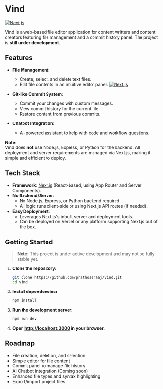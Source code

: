 # Vind

[![Next.js](https://img.shields.io/badge/next.js-15.0.0-black)](https://nextjs.org/)

Vind is a web-based file editor application for content writters and content creators featuring file management and a commit history panel. The project is **still under development**.

## Features

- **File Management**:  
  - Create, select, and delete text files.
  - Edit file contents in an intuitive editor panel.
[![Next.js](https://img.shields.io/badge/next.js-15.0.0-black)](https://nextjs.org/)
- **Git-like Commit System**:  
  - Commit your changes with custom messages.
  - View commit history for the current file.
  - Restore content from previous commits.

- **Chatbot Integration**:  
  - AI-powered assistant to help with code and workflow questions.

**Note:**  
Vind does **not** use Node.js, Express, or Python for the backend. All deployment and server requirements are managed via Next.js, making it simple and efficient to deploy.


## Tech Stack

- **Framework**: [Next.js](https://nextjs.org/) (React-based, using App Router and Server Components).
- **No Backend/Server**:  
  - No Node.js, Express, or Python backend required.
  - All logic runs client-side or using Next.js API routes (if needed).
- **Easy Deployment**:  
  - Leverages Next.js's inbuilt server and deployment tools.
  - Can be deployed on Vercel or any platform supporting Next.js out of the box.

## Getting Started

> **Note:** This project is under active development and may not be fully stable yet.

1. **Clone the repository:**
   ```bash
   git clone https://github.com/prathoseraaj/vind.git
   cd vind
   ```

2. **Install dependencies:**
   ```bash
   npm install
   ```

3. **Run the development server:**
   ```bash
   npm run dev
   ```

4. **Open [http://localhost:3000](http://localhost:3000) in your browser.**

## Roadmap

- File creation, deletion, and selection
- Simple editor for file content
- Commit panel to manage file history
- AI Chatbot integration (Coming soon)
- Enhanced file types and syntax highlighting
- Export/import project files

